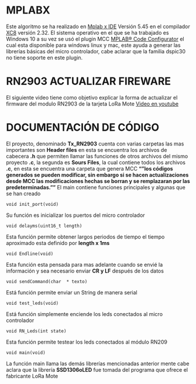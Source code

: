 # MPLABX
Este algoritmo se ha realizado en [Mplab x IDE](https://www.microchip.com/en-us/development-tools-tools-and-software/mplab-x-ide) Versión 5.45 en el compilador [XC8]( https://www.microchip.com/en-us/development-tools-tools-and-software/mplab-xc-compilers) versión 2.32. El sistema operativo en el que se ha trabajado es Windows 10 a su vez se usó el plugin MCC [MPLAB® Code Configurator]( https://www.microchip.com/en-us/development-tools-tools-and-software/embedded-software-center/mplab-code-configurator) el cual esta disponible para windows linux y mac, este ayuda a generar las librerías básicas del micro controlador, cabe aclarar que la familia dspic30 no tiene soporte en este plugin.
# RN2903 ACTUALIZAR FIREWARE
El siguiente video tiene como objetivo explicar la forma de actualizar el firmware del modulo RN2903 de la tarjeta LoRa Mote [Video en youtube](https://youtu.be/kyjtmIkalMk)
# DOCUMENTACIÓN DE CÓDIGO 
El proyecto, denominado **Tx_RN2903** cuenta con varias carpetas las mas importantes son **Header files** en esta se encuentra los archivos de cabecera **.h** que permiten llamar las funciones de otros archivos del mismo proyecto **.c**, la segunda es **Sours Files**, la cual contiene todos los archivos **.c**, en esta se encuentra una carpeta que genera MCC **“”los códigos generados se pueden modificar, sin embargo si se hacen actualizaciones desde MCC las modificaciones hechas se borran y se remplazaran por las predeterminadas.””**
El main contiene funciones principales y algunas que se han creado 

```
void init_port(void)
```
Su función es inicializar los puertos del micro controlador 
```
void delayms(uint16_t length)
```
Esta función permite obtener largos periodos de tiempo el tiempo aproximado esta definido por **length x 1ms**
```
void Endline(void)
```
Esta función esta pensada para mas adelante cuando se envié la información y sea necesario enviar  **CR y LF** después de los datos 
```
void sendCommand(char  * texto)
```
Está función permite enviar un String de manera serial 
```
void test_leds(void)
```
Está función simplemente enciende los leds conectados al micro controlador
```
void RN_Leds(int state)
```
Esta función permite testear los leds conectados al módulo RN209
```
void main(void) 
```
La función main llama las demás librerías mencionadas anterior mente cabe aclara que la librería **SSD1306oLED** fue tomada del programa que ofrece el fabricante LoRa Mote
